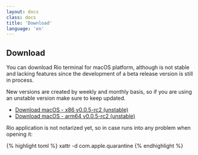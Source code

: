 ```yaml
---
layout: docs
class: docs
title: 'Download'
language: 'en'
---
```


## Download

You can download Rio terminal for macOS platform, although is not stable and lacking features since the development of a beta release version is still in process.

New versions are created by weekly and monthly basis, so if you are using an unstable version make sure to keep updated.

- [Download macOS - x86 v0.0.5-rc2 (unstable)](https://github.com/raphamorim/rio/releases/download/v0.0.5-rc2/macos-x86.zip)
- [Download macOS - arm64 v0.0.5-rc2 (unstable)](https://github.com/raphamorim/rio/releases/download/v0.0.5-rc2/macos-arm64.zip)

Rio application is not notarized yet, so in case runs into any problem when opening it:

{% highlight toml %}
xattr -d com.apple.quarantine <path-to-rio-app>
{% endhighlight %}

<!-- ## Building from the source -->

